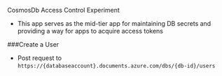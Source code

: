 CosmosDb Access Control Experiment

* This app serves as the mid-tier app for maintaining DB secrets and providing a way for apps to acquire access tokens

###Create a User
* Post request to `https://{databaseaccount}.documents.azure.com/dbs/{db-id}/users`